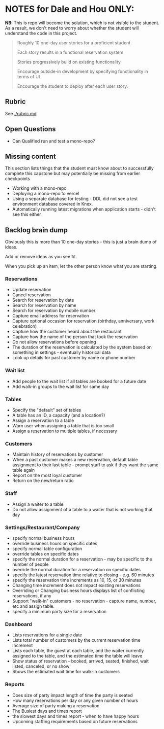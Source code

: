 # NOTES for Dale and Hou ONLY:

**NB**: This is repo will become the solution, which is not visible to the student.
As a result, we don't need to worry about whether the student will understand the code in this project.

> Roughly 10 one-day user stories for a proficient student
>
> Each story results in a functional reservation system
>
> Stories progressively build on existing functionality
>
> Encourage outside-in development by specifying functionality in terms of UI
>
> Encourage the student to deploy after each user story.

## Rubric

See [./rubric.md](./rubric.md)

## Open Questions

- Can Qualified run and test a mono-repo?

## Missing content

This section lists things that the student must know about to successfully complete this capstone but may potentially be missing from earlier checkpoints

- Working with a mono-repo
- Deploying a mono-repo to vercel
- Using a separate database for testing - DDL did not see a test environment database covered in Knex.
- Automatically running latest migrations when application starts - didn't see this either

## Backlog brain dump

Obviously this is more than 10 one-day stories - this is just a brain dump of ideas.

Add or remove ideas as you see fit.

When you pick up an item, let the other person know what you are starting.

### Reservations

- Update reservation
- Cancel reservation
- Search for reservation by date
- Search for reservation by name
- Search for reservation by mobile number
- Capture email address for reservation
- Capture optional occasion for reservation (birthday, anniversary, work celebration)
- Capture how the customer heard about the restaurant
- Capture how the name of the person that took the reservation
- Do not allow reservations before opening
- The duration of the reservation is calculated by the system based on something in settings - eventually historical data
- Look up details for past customer by name or phone number

### Wait list

- Add people to the wait list if all tables are booked for a future date
- Add walk-in groups to the wait list for same day

### Tables

- Specify the "default" set of tables
- A table has an ID, a capacity (and a location?)
- Assign a reservation to a table
- Warn user when assigning a table that is too small
- Assign a reservation to multiple tables, if necessary

### Customers

- Maintain history of reservations by customer
- When a past customer makes a new reservation, default table assignment to their last table - prompt staff to ask if they want the same table again
- Report on the most loyal customer
- Return on the new/return ratio

### Staff

- Assign a waiter to a table
- Do not allow assignment of a table to a waiter that is not working that day

### Settings/Restaurant/Company

- specify normal business hours
- override business hours on specific dates
- specify normal table configuration
- override tables on specific dates
- specify the normal duration for a reservation - may be specific to the number of people
- override the normal duration for a reservation on specific dates
- specify the latest reservation time relative to closing - e.g. 60 minutes
- specify the reservation time increments as 10, 15, or 30 minutes
- Changing time increment does not impact existing reservations
- Overriding or Changing business hours displays list of conflicting reservations, if any
- Support "walk-in" customers - no reservation - capture name, number, etc and assign table.
- specify a minimum party size for a reservation

### Dashboard

- Lists reservations for a single date
- Lists total number of customers by the current reservation time increment
- Lists each table, the guest at each table, and the waiter currently assigned to the table, and the estimated time the table will leave
- Show status of reservation - booked, arrived, seated, finished, wait listed, canceled, or no show
- Shows the estimated wait time for walk-in customers

### Reports

- Does size of party impact length of time the party is seated
- How many reservations per day or any given number of hours
- Average size of party making a reservation
- The Busiest days and times report
- the slowest days and times report - when to have happy hours
- Upcoming staffing requirements based on future reservations
